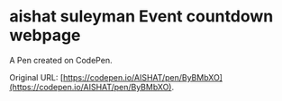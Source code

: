 # aishat suleyman Event countdown webpage

A Pen created on CodePen.

Original URL: [https://codepen.io/AISHAT/pen/ByBMbXO](https://codepen.io/AISHAT/pen/ByBMbXO).

